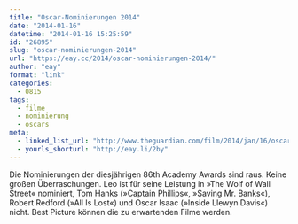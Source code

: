 ```yaml
---
title: "Oscar-Nominierungen 2014"
date: "2014-01-16"
datetime: "2014-01-16 15:25:59"
id: "26895"
slug: "oscar-nominierungen-2014"
url: "https://eay.cc/2014/oscar-nominierungen-2014/"
author: "eay"
format: "link"
categories:
  - 0815
tags:
  - filme
  - nominierung
  - oscars
meta:
  - linked_list_url: "http://www.theguardian.com/film/2014/jan/16/oscars-2014-academy-awards-nominations-full-list"
  - yourls_shorturl: "http://eay.li/2by"
---
```


Die Nominierungen der diesjährigen 86th Academy Awards sind raus. Keine großen Überraschungen. Leo ist für seine Leistung in »The Wolf of Wall Street« nominiert, Tom Hanks (»Captain Phillips«, »Saving Mr. Banks«), Robert Redford (»All Is Lost«) und Oscar Isaac (»Inside Llewyn Davis«) nicht. Best Picture können die zu erwartenden Filme werden.
